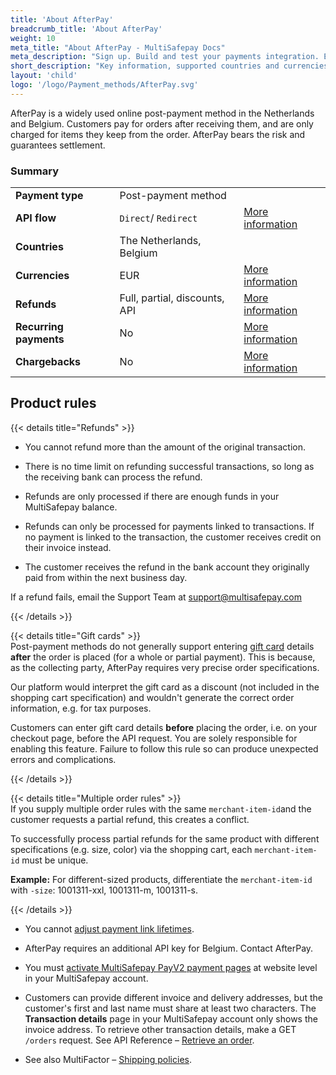 ```yaml
---
title: 'About AfterPay'
breadcrumb_title: 'About AfterPay'
weight: 10
meta_title: "About AfterPay - MultiSafepay Docs"
meta_description: "Sign up. Build and test your payments integration. Explore our products and services. Use our API Reference, SDKs, and wrappers. Get support."
short_description: "Key information, supported countries and currencies, product rules"
layout: 'child'
logo: '/logo/Payment_methods/AfterPay.svg'
---
```


AfterPay is a widely used online post-payment method in the Netherlands and Belgium. Customers pay for orders after receiving them, and are only charged for items they keep from the order. AfterPay bears the risk and guarantees settlement.

### Summary

|   |   |   |
|---|---|---|
| **Payment type**   | Post-payment method  | |
| **API flow**  | `Direct`/ `Redirect`| [More information](/developer/api/difference-between-direct-and-redirect) |
| **Countries**  | The Netherlands, Belgium  | |
| **Currencies**  | EUR | [More information](/faq/general/supported-currencies) | 
| **Refunds**  | Full, partial, discounts, API  | [More information](/payments/refunds/) | 
| **Recurring payments**  | No | [More information](/payments/features/recurring-payments/)  |
| **Chargebacks**  | No | [More information](/faq/chargebacks)  |

## Product rules

{{< details title="Refunds" >}}
- You cannot refund more than the amount of the original transaction.

- There is no time limit on refunding successful transactions, so long as the receiving bank can process the refund.

- Refunds are only processed if there are enough funds in your MultiSafepay balance.

- Refunds can only be processed for payments linked to transactions. If no payment is linked to the transaction, the customer receives credit on their invoice instead.

- The customer receives the refund in the bank account they originally paid from within the next business day.

If a refund fails, email the Support Team at <support@multisafepay.com> 

{{< /details >}}

{{< details title="Gift cards" >}}
&nbsp;  
Post-payment methods do not generally support entering [gift card](/payments/methods/prepaid-cards/gift-cards) details **after** the order is placed (for a whole or partial payment). This is because, as the collecting party, AfterPay requires very precise order specifications. 

Our platform would interpret the gift card as a discount (not included in the shopping cart specification) and wouldn't generate the correct order information, e.g. for tax purposes. 

Customers can enter gift card details **before** placing the order, i.e. on your checkout page, before the API request. You are solely responsible for enabling this feature. Failure to follow this rule so can produce unexpected errors and complications.

{{< /details >}}

{{< details title="Multiple order rules" >}}
&nbsp;  
If you supply multiple order rules with the same `merchant-item-id`and the customer requests a partial refund, this creates a conflict. 

To successfully process partial refunds for the same product with different specifications (e.g. size, color) via the shopping cart, each `merchant-item-id` must be unique.

**Example:** For different-sized products, differentiate the `merchant-item-id` with `-size`: 1001311-xxl, 1001311-m, 1001311-s.

{{< /details >}}

- You cannot [adjust payment link lifetimes](/developer/api/adjusting-payment-link-lifetimes).

- AfterPay requires an additional API key for Belgium. Contact AfterPay.

- You must [activate MultiSafepay PayV2 payment pages](/payments/methods/billing-suite/afterpay/faq/activating-payv2/) at website level in your MultiSafepay account. 

- Customers can provide different invoice and delivery addresses, but the customer's first and last name must share at least two characters. The **Transaction details** page in your MultiSafepay account only shows the invoice address. To retrieve other transaction details, make a GET `/orders` request. See API Reference – [Retrieve an order](/api/#retrieve-an-order). 

- See also MultiFactor – [Shipping policies](https://www.multifactor.nl/voorwaarden/shipping-policies).
